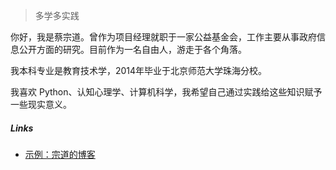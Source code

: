 > 多学多实践  

你好，我是蔡宗道。曾作为项目经理就职于一家公益基金会，工作主要从事政府信息公开方面的研究。目前作为一名自由人，游走于各个角落。

我本科专业是教育技术学，2014年毕业于北京师范大学珠海分校。

我喜欢 Python、认知心理学、计算机科学，我希望自己通过实践给这些知识赋予一些现实意义。
 
##### Links

- [示例：宗道的博客][1]

[1]: //caizongdao.com/